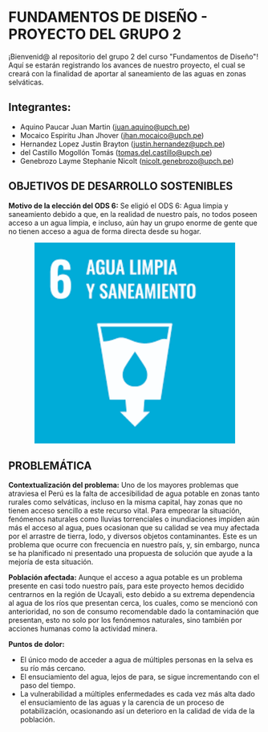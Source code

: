 # FUNDAMENTOS DE DISEÑO - PROYECTO DEL GRUPO 2

¡Bienvenid@ al repositorio del grupo 2 del curso "Fundamentos de Diseño"! Aquí se estarán registrando los avances de nuestro proyecto, el cual se creará con la finalidad de aportar al saneamiento de las aguas en zonas selváticas.

## Integrantes:
- Aquino Paucar Juan Martin (juan.aquino@upch.pe)
- Mocaico Espiritu Jhan Jhover (jhan.mocaico@upch.pe)
- Hernandez Lopez Justin Brayton (justin.hernandez@upch.pe)
- del Castillo Mogollón Tomás (tomas.del.castillo@upch.pe)
- Genebrozo Layme Stephanie Nicolt (nicolt.genebrozo@upch.pe)

## OBJETIVOS DE DESARROLLO SOSTENIBLES

**Motivo de la elección del ODS 6:**
Se eligió el ODS 6: Agua limpia y saneamiento debido a que, en la realidad de nuestro país, no todos poseen acceso a un agua limpia, e incluso, aún hay un grupo enorme de gente que no tienen acceso a agua de forma directa desde su hogar.
<p align="center">
  <img src="https://github.com/aquinoestoyxd/FD-Grupo2/blob/main/ODS_6.png" alt="Imagen 1" width="400">
</p>

## PROBLEMÁTICA

**Contextualización del problema:**
Uno de los mayores problemas que atraviesa el Perú es la falta de accesibilidad de agua potable en zonas tanto rurales como selváticas, incluso en la misma capital, hay zonas que no tienen acceso sencillo a este recurso vital. Para empeorar la situación, fenómenos naturales como lluvias torrenciales o inundiaciones impiden aún más el acceso al agua, pues ocasionan que su calidad se vea muy afectada por el arrastre de tierra, lodo, y diversos objetos contaminantes. Este es un problema que ocurre con frecuencia en nuestro país, y, sin embargo, nunca se ha planificado ni presentado una propuesta de solución que ayude a la mejoría de esta situación.

**Población afectada:**
Aunque el acceso a agua potable es un problema presente en casi todo nuestro país, para este proyecto hemos decidido centrarnos en la región de Ucayali, esto debido a su extrema dependencia al agua de los ríos que presentan cerca, los cuales, como se mencionó con anterioridad, no son de consumo recomendable dado la contaminación que presentan, esto no solo por los fenónemos naturales, sino también por acciones humanas como la actividad minera.

**Puntos de dolor:**
- El único modo de acceder a agua de múltiples personas en la selva es su río más cercano.
- El ensuciamiento del agua, lejos de para, se sigue incrementando con el paso del tiempo.
- La vulnerabilidad a múltiples enfermedades es cada vez más alta dado el ensuciamiento de las aguas y la carencia de un proceso de potabilización, ocasionando así un deterioro en la calidad de vida de la población.
